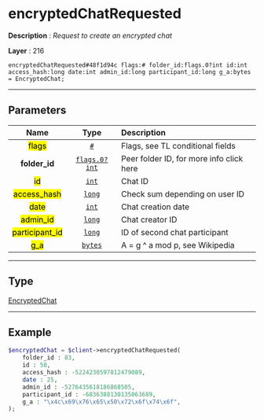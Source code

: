 # encryptedChatRequested

**Description** : *Request to create an encrypted chat*

**Layer** : 216

```tl
encryptedChatRequested#48f1d94c flags:# folder_id:flags.0?int id:int access_hash:long date:int admin_id:long participant_id:long g_a:bytes = EncryptedChat;
```

---

## Parameters

| Name | Type | Description |
| :---: | :---: | :--- |
| <mark>flags</mark> | [`#`](type/#) | Flags, see TL conditional fields |
| **folder_id** | [`flags.0?int`](type/int) | Peer folder ID, for more info click here |
| <mark>id</mark> | [`int`](type/int) | Chat ID |
| <mark>access_hash</mark> | [`long`](type/long) | Check sum depending on user ID |
| <mark>date</mark> | [`int`](type/int) | Chat creation date |
| <mark>admin_id</mark> | [`long`](type/long) | Chat creator ID |
| <mark>participant_id</mark> | [`long`](type/long) | ID of second chat participant |
| <mark>g_a</mark> | [`bytes`](type/bytes) | A = g ^ a mod p, see Wikipedia |

---

## Type

[EncryptedChat](type/EncryptedChat)

---

## Example

```php
$encryptedChat = $client->encryptedChatRequested(
	folder_id : 83,
	id : 58,
	access_hash : -5224230597812479089,
	date : 25,
	admin_id : -5276435618186868505,
	participant_id : -6836388130135063689,
	g_a : "\x4c\x69\x76\x65\x50\x72\x6f\x74\x6f",
);
```